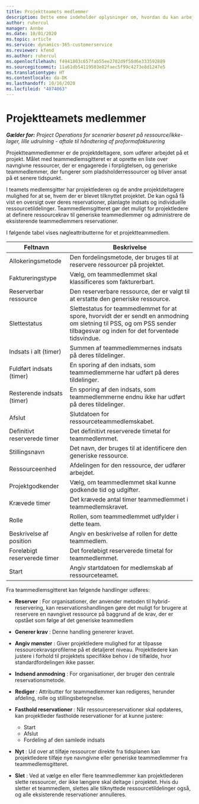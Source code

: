 ```yaml
---
title: Projektteamets medlemmer
description: Dette emne indeholder oplysninger om, hvordan du kan arbejde med oplysninger om teammedlemmer, attributter og planlægning.
author: ruhercul
manager: Annbe
ms.date: 10/01/2020
ms.topic: article
ms.service: dynamics-365-customerservice
ms.reviewer: kfend
ms.author: ruhercul
ms.openlocfilehash: f4941803c657fab55ee2702d9f58d6e333592889
ms.sourcegitcommit: 11a61db54119503e82faec5f99c4273e8d1247e5
ms.translationtype: HT
ms.contentlocale: da-DK
ms.lasthandoff: 10/16/2020
ms.locfileid: "4074063"
---
```

# <a name="project-team-members"></a>Projektteamets medlemmer

_**Gælder for:** Project Operations for scenarier baseret på ressource/ikke-lager, lille udrulning - aftale til håndtering af proformafakturering_

Projektteammedlemmer er de projektdeltagere, som udfører arbejdet på et projekt. Målet med teammedlemsgitteret er at oprette en liste over navngivne ressourcer, der er engagerede i forpligtelsen, og generiske teammedlemmer, der fungerer som pladsholderressourcer og bliver ansat på et senere tidspunkt.

I teamets medlemsgitter har projektlederen og de andre projektdeltagere mulighed for at se, hvem der er blevet tilknyttet projektet. De kan også få vist en oversigt over deres reservationer, planlagte indsats og individuelle ressourcetildelinger. Teammedlemsgitteret gør det muligt for projektledere at definere ressourcekrav til generiske teammedlemmer og administrere de eksisterende teammedlemmers reservationer.

I følgende tabel vises nøgleattributterne for et projektteammedlem.

| Feltnavn          | Beskrivelse                                                                                                                                                                  |
|--------------------------|-----------------------------------------------------------------------------------------------------------------------------------------------------------------------------------|
| Allokeringsmetode        | Den fordelingsmetode, der bruges til at reservere ressourcer på projektet.                                                                         |
| Faktureringstype             | Vælg, om teammedlemmet skal klassificeres som fakturerbart.                                                                                                                                       |
| Reserverbar ressource        | Den reserverbare ressource, der er valgt til at erstatte den generiske ressource.                                                                                                                   |
| Slettestatus            | Slettestatus for teammedlemmet for at spore, hvorvidt der er sendt en anmodning om sletning til PSS, og om PSS sender tilbagesvar og inden for det forventede tidsvindue. |
| Indsats i alt (timer)     | Summen af teammedlemmernes indsats på deres tildelinger.                                                                                                                         |
| Fuldført indsats (timer) | En sporing af den indsats, som teammedlemmerne har udført på deres tildelinger.                                                                                           |
| Resterende indsats (timer) | En sporing af den indsats, som teammedlemmerne endnu ikke har udført på deres tildelinger.                                                                                    |
| Afslut                   | Slutdatoen for ressourceteammedlemskabet.                                                                                                                                            |
| Definitivt reserverede timer        | Det definitivt reserverede timetal for teammedlemmet.                                                                                                                                                                |
| Stillingsnavn            | Det navn, der bruges til at identificere den generiske ressource.                                                                                                                                   |
| Ressourceenhed          | Afdelingen for den ressource, der udfører arbejdet.                                                                                                                      |
| Projektgodkender         | Vælg, om teammedlemmet skal kunne godkende tid og udgifter.                                                                                                                     |
| Krævede timer           | Det krævede antal timer teammedlemmet i teammedlemskravet.                                                                                                                       |
| Rolle                     | Rollen, som teammedlemmet udfylder i dette team.                                                                                                                                |
| Beskrivelse af position     | Angiv en beskrivelse af rollen for dette teammedlem.                                                                                                                             |
| Foreløbigt reserverede timer        | Det foreløbigt reserverede timetal for teammedlemmet.                                                                                                                                                                 |
| Start                    | Angiv startdatoen for medlemskab af ressourceteamet.                                                                                                                                          |

Fra teammedlemsgitteret kan følgende handlinger udføres:

- **Reserver** : For organisationer, der anvender metoden til hybrid-reservering, kan reservationshandlingen gøre det muligt for brugere at reservere en navngivet ressource på baggrund af de krav, der er opstået som følge af det generiske teammedlem
- **Generer krav** : Denne handling genererer kravet.
- **Angiv mønster** : Giver projektledere mulighed for at tilpasse ressourcekravsprofilerne på et detaljeret niveau. Projektledere kan justere i forhold til projektets specifikke behov i de tilfælde, hvor standardfordelingen ikke passer.
- **Indsend anmodning** : For organisationer, der bruger den centrale reservationsmetode.
- **Rediger** : Attributter for teammedlemmer kan redigeres, herunder afdeling, rolle og stillingsbetegnelse.
- **Fasthold reservationer** : Når ressourcereservationer skal opdateres, kan projektleder fastholde reservationer for at kunne justere:

    - Start
    - Afslut
    - Fordeling af den samlede indsats

- **Nyt** : Ud over at tilføje ressourcer direkte fra tidsplanen kan projektledere tilføje nye navngivne eller generiske teammedlemmer fra teammedlemsgitteret.
- **Slet** : Ved at vælge en eller flere teammedlemmer kan projektlederen slette ressourcer, der ikke længere skal deltage i projektet. Hvis du sletter et teammedlem, slettes alle tilknyttede ressourcetildelinger også, og alle eksisterende reservationer annulleres.
